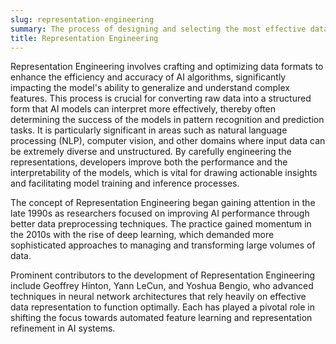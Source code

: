 ```yaml
---
slug: representation-engineering
summary: The process of designing and selecting the most effective data representations to improve the performance of AI models.
title: Representation Engineering
---
```


Representation Engineering involves crafting and optimizing data formats to enhance the efficiency and accuracy of AI algorithms, significantly impacting the model's ability to generalize and understand complex features. This process is crucial for converting raw data into a structured form that AI models can interpret more effectively, thereby often determining the success of the models in pattern recognition and prediction tasks. It is particularly significant in areas such as natural language processing (NLP), computer vision, and other domains where input data can be extremely diverse and unstructured. By carefully engineering the representations, developers improve both the performance and the interpretability of the models, which is vital for drawing actionable insights and facilitating model training and inference processes.

The concept of Representation Engineering began gaining attention in the late 1990s as researchers focused on improving AI performance through better data preprocessing techniques. The practice gained momentum in the 2010s with the rise of deep learning, which demanded more sophisticated approaches to managing and transforming large volumes of data.

Prominent contributors to the development of Representation Engineering include Geoffrey Hinton, Yann LeCun, and Yoshua Bengio, who advanced techniques in neural network architectures that rely heavily on effective data representation to function optimally. Each has played a pivotal role in shifting the focus towards automated feature learning and representation refinement in AI systems.